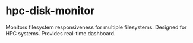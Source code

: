 # hpc-disk-monitor
Monitors filesystem responsiveness  for multiple filesystems. Designed for HPC systems. Provides real-time dashboard. 
